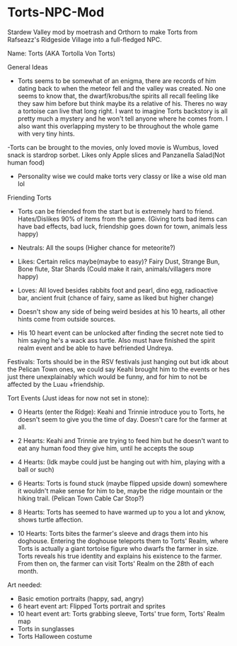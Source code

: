 # Torts-NPC-Mod
Stardew Valley mod by moetrash and Orthorn to make Torts from Rafseazz's Ridgeside Village into a full-fledged NPC.

Name: Torts (AKA Tortolla Von Torts)

General Ideas

- Torts seems to be somewhat of an enigma, there are records of him dating back to when the meteor fell and the valley
was created. No one seems to know that, the dwarf/krobus/the spirits all recall feeling like they saw him before but
think maybe its a relative of his. Theres no way a tortoise can live that long right. I want to imagine Torts backstory
is all pretty much a mystery and he won't tell anyone where he comes from. I also want this overlapping mystery to be 
throughout the whole game with very tiny hints.

-Torts can be brought to the movies, only loved movie is Wumbus, loved snack is stardrop sorbet. Likes only
Apple slices and Panzanella Salad(Not human food)

- Personality wise we could make torts very classy or like a wise old man lol

Friending Torts
- Torts can be friended from the start but is extremely hard to friend. Hates/Dislikes 90% of items from the game.
(Giving torts bad items can have bad effects, bad luck, friendship goes down for town, animals less happy)
- Neutrals: All the soups
(Higher chance for meteorite?)
- Likes: Certain relics maybe(maybe to easy)? Fairy Dust, Strange Bun, Bone flute, Star Shards
(Could make it rain, animals/villagers more happy)
- Loves: All loved besides rabbits foot and pearl, dino egg, radioactive bar, ancient fruit
(chance of fairy, same as liked but higher change)

- Doesn't show any side of being weird besides at his 10 hearts, all other hints come from outside sources. 

- His 10 heart event can be unlocked after finding the secret note tied to him saying he's a wack ass turtle. Also
must have finished the spirit realm event and be able to have befriended Undreya.  

Festivals:
Torts should be in the RSV festivals just hanging out but idk about the Pelican Town ones, we could say Keahi brought
him to the events or hes just there unexplainably which would be funny, and for him to not be affected by the Luau +friendship.

Tort Events (Just ideas for now not set in stone):

- 0 Hearts (enter the Ridge): Keahi and Trinnie introduce you to Torts, he doesn't seem to give you the time of day. Doesn't care for the farmer
at all.

- 2 Hearts: Keahi and Trinnie are trying to feed him but he doesn't want to eat any human food they give him, until he accepts the
soup

- 4 Hearts: (Idk maybe could just be hanging out with him, playing with a ball or such)

- 6 Hearts: Torts is found stuck (maybe flipped upside down) somewhere it wouldn't make sense for him to be, maybe the ridge mountain
or the hiking trail. (Pelican Town Cable Car Stop?)

- 8 Hearts: Torts has seemed to have warmed up to you a lot and yknow, shows turtle affection. 

- 10 Hearts: Torts bites the farmer's sleeve and drags them into his doghouse. Entering the doghouse teleports them to Torts' Realm, where Torts is actually a giant tortoise figure who dwarfs the farmer in size. Torts reveals his true identity and explains his existence to the farmer. From then on, the farmer can visit Torts' Realm on the 28th of each month.

Art needed:
- Basic emotion portraits (happy, sad, angry)
- 6 heart event art: Flipped Torts portrait and sprites
- 10 heart event art: Torts grabbing sleeve, Torts' true form, Torts' Realm map
- Torts in sunglasses
- Torts Halloween costume

